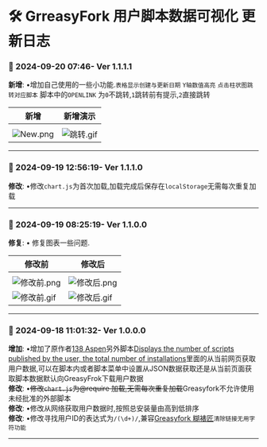 # **🛠️   GrreasyFork 用户脚本数据可视化 更新日志**


### **📅 2024-09-20 07:46- Ver 1.1.1.1**
**新增**: •增加自己使用的一些小功能.`表格显示创建与更新日期`  `Y轴数值高亮` `点击柱状图跳转对应脚本` 脚本中的`OPENLINK` 为`0`不跳转,`1`跳转前有提示,`2`直接跳转

| 新增                                                           | 新增演示                                                        |
| -------------------------------------------------------------- | --------------------------------------------------------------- |
|                                                                |
| ![New.png](https://s2.loli.net/2024/09/20/Pm6UA5KHy3VYcSr.png) | ![跳转.gif](https://s2.loli.net/2024/09/20/n1H26dzVfuBx7bN.gif) |

---

### **📅 2024-09-19 12:56:19- Ver 1.1.1.0**
**修改**: •修改`chart.js`为首次加载,加载完成后保存在`localStorage`无需每次重复加载

---

### **📅 2024-09-19 08:25:19- Ver 1.1.0.0**
**修复**: • 修复图表一些问题.<br>

| 修改前                                                            | 修改后                                                            |
| ----------------------------------------------------------------- | ----------------------------------------------------------------- |
|                                                                   |
| ![修改前.png](https://s2.loli.net/2024/09/19/A6KoYdv5nbRkMCF.png) | ![修改后.png](https://s2.loli.net/2024/09/19/2UCM18tuWXirgxB.png) |
| ![修改前.gif](https://s2.loli.net/2024/09/19/khLXwEFQI58qjdZ.gif) | ![修改后.gif](https://s2.loli.net/2024/09/19/azlGiIBEg2SAFPc.gif) |

---

### **📅 2024-09-18 11:01:32- Ver 1.0.0.0**
**增加**: •增加了原作者[138 Aspen](https://greasyfork.org/zh-CN/users/1177387)另外脚本[Displays the number of scripts published by the user, the total number of installations](https://greasyfork.org/zh-CN/scripts/482623)里面的从当前网页获取用户数据,可以在脚本内或者脚本菜单中设置从JSON数据获取还是从当前页面获取脚本数据默认向GreasyFrok下载用户数据<br>
**修改**: •~~修改`chart.js`为@require 加载,无需每次重复加载~~Greasyfork不允许使用未经批准的外部脚本<br>
**修改**: •修改从网络获取用户数据时,按照总安装量由高到低排序<br>
**修改**: •修改寻找用户ID的表达式为`/(\d+)/`,兼容[Greasyfork 糊裱匠](https://greasyfork.org/zh-CN/scripts/497346)`清除链接无用字符功能`<br>

---
